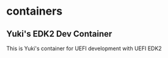 # containers
Yuki's EDK2 Dev Container
-----
This is Yuki's container for UEFI development with UEFI EDK2
